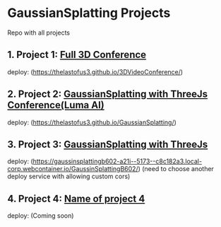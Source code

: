 # GaussianSplatting Projects

Repo with all projects

## 1. Project 1: [Full 3D Conference](https://github.com/thelastofus3/3DVideoConference)
deploy: (https://thelastofus3.github.io/3DVideoConference/)

## 2. Project 2: [GaussianSplatting with ThreeJs Conference(Luma AI)](https://github.com/thelastofus3/GaussianSplatting)
deploy: (https://thelastofus3.github.io/GaussianSplatting/)

## 3. Project 3: [GaussianSplatting with ThreeJs](https://github.com/thelastofus3/GaussinSplattingB602)
deploy: (https://gaussinsplattingb602-a21i--5173--c8c182a3.local-corp.webcontainer.io/GaussinSplattingB602/) (need to choose another deploy service with allowing custom cors)

## 4. Project 4: [Name of project 4](https://github.com/your-username/project4)
deploy: (Coming soon)
